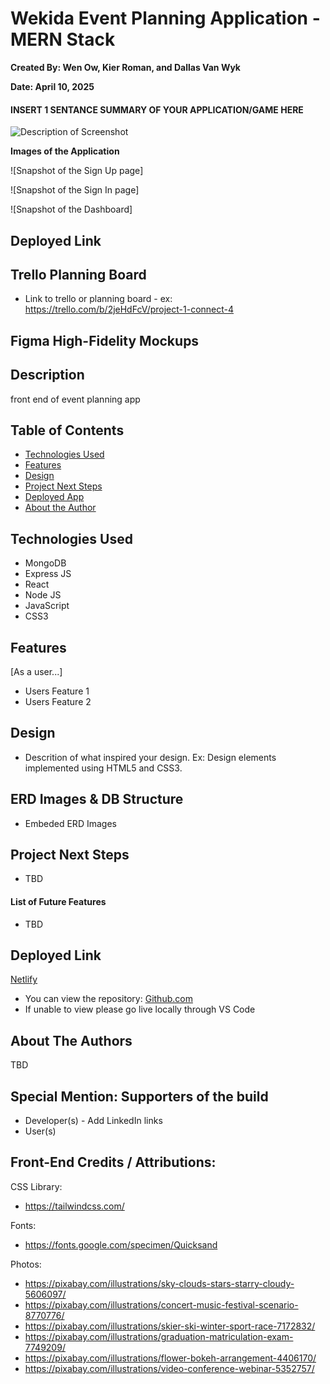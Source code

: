 # Wekida Event Planning Application - MERN Stack

**Created By: Wen Ow, Kier Roman, and Dallas Van Wyk**

**Date: April 10, 2025**

#### INSERT 1 SENTANCE SUMMARY OF YOUR APPLICATION/GAME HERE

<img src="path to your app screenshot" alt="Description of Screenshot"/>

**Images of the Application**

![Snapshot of the Sign Up page]

![Snapshot of the Sign In page]

![Snapshot of the Dashboard]

## Deployed Link

## Trello Planning Board

- Link to trello or planning board - ex: https://trello.com/b/2jeHdFcV/project-1-connect-4

## Figma High-Fidelity Mockups

## Description

front end of event planning app

## Table of Contents

- [Technologies Used](#technologiesused)
- [Features](#features)
- [Design](#design)
- [Project Next Steps](#nextsteps)
- [Deployed App](#deployment)
- [About the Author](#author)

## <a name="technologiesused"></a>Technologies Used

- MongoDB
- Express JS
- React
- Node JS
- JavaScript
- CSS3

## Features

[As a user...]

- Users Feature 1
- Users Feature 2

## <a name="design"></a>Design

- Descrition of what inspired your design. Ex: Design elements implemented using HTML5 and CSS3.

## ERD Images & DB Structure

- Embeded ERD Images

## <a name="nextsteps"></a>Project Next Steps

- TBD

#### List of Future Features

- TBD

## <a name="deployment"></a>Deployed Link

[Netlify](<[https://wonderful-brahmagupta-6a75d3.netlify.com](https://connect4pc.netlify.app/)>)

- You can view the repository:
  [Github.com](https://github.com/Gr8ness21/Connect-4)
- If unable to view please go live locally through VS Code

## <a name="author"></a>About The Authors

TBD

## Special Mention: Supporters of the build

- Developer(s) - Add LinkedIn links
- User(s)

## Front-End Credits / Attributions:

CSS Library:

- https://tailwindcss.com/

Fonts:

- https://fonts.google.com/specimen/Quicksand

Photos:

- https://pixabay.com/illustrations/sky-clouds-stars-starry-cloudy-5606097/
- https://pixabay.com/illustrations/concert-music-festival-scenario-8770776/
- https://pixabay.com/illustrations/skier-ski-winter-sport-race-7172832/
- https://pixabay.com/illustrations/graduation-matriculation-exam-7749209/
- https://pixabay.com/illustrations/flower-bokeh-arrangement-4406170/
- https://pixabay.com/illustrations/video-conference-webinar-5352757/
